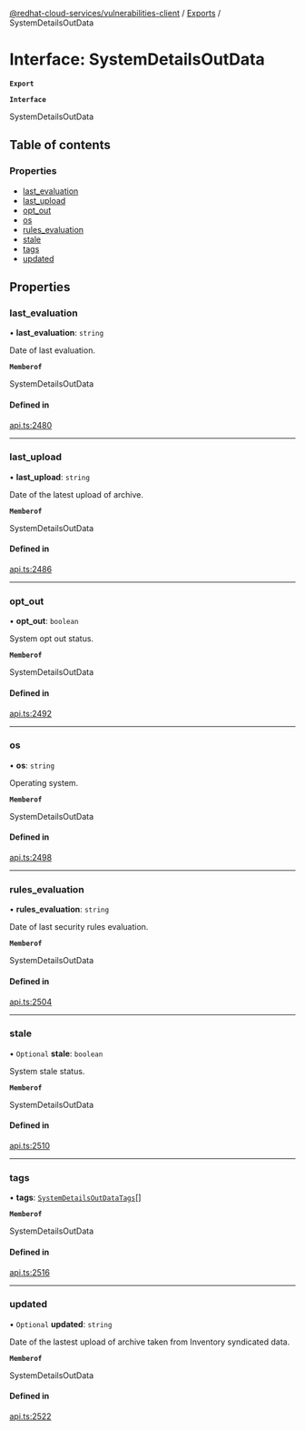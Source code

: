 [@redhat-cloud-services/vulnerabilities-client](../README.md) / [Exports](../modules.md) / SystemDetailsOutData

# Interface: SystemDetailsOutData

**`Export`**

**`Interface`**

SystemDetailsOutData

## Table of contents

### Properties

- [last\_evaluation](SystemDetailsOutData.md#last_evaluation)
- [last\_upload](SystemDetailsOutData.md#last_upload)
- [opt\_out](SystemDetailsOutData.md#opt_out)
- [os](SystemDetailsOutData.md#os)
- [rules\_evaluation](SystemDetailsOutData.md#rules_evaluation)
- [stale](SystemDetailsOutData.md#stale)
- [tags](SystemDetailsOutData.md#tags)
- [updated](SystemDetailsOutData.md#updated)

## Properties

### last\_evaluation

• **last\_evaluation**: `string`

Date of last evaluation.

**`Memberof`**

SystemDetailsOutData

#### Defined in

[api.ts:2480](https://github.com/RedHatInsights/javascript-clients/blob/master/packages/vulnerabilities/git-api/api.ts#L2480)

___

### last\_upload

• **last\_upload**: `string`

Date of the latest upload of archive.

**`Memberof`**

SystemDetailsOutData

#### Defined in

[api.ts:2486](https://github.com/RedHatInsights/javascript-clients/blob/master/packages/vulnerabilities/git-api/api.ts#L2486)

___

### opt\_out

• **opt\_out**: `boolean`

System opt out status.

**`Memberof`**

SystemDetailsOutData

#### Defined in

[api.ts:2492](https://github.com/RedHatInsights/javascript-clients/blob/master/packages/vulnerabilities/git-api/api.ts#L2492)

___

### os

• **os**: `string`

Operating system.

**`Memberof`**

SystemDetailsOutData

#### Defined in

[api.ts:2498](https://github.com/RedHatInsights/javascript-clients/blob/master/packages/vulnerabilities/git-api/api.ts#L2498)

___

### rules\_evaluation

• **rules\_evaluation**: `string`

Date of last security rules evaluation.

**`Memberof`**

SystemDetailsOutData

#### Defined in

[api.ts:2504](https://github.com/RedHatInsights/javascript-clients/blob/master/packages/vulnerabilities/git-api/api.ts#L2504)

___

### stale

• `Optional` **stale**: `boolean`

System stale status.

**`Memberof`**

SystemDetailsOutData

#### Defined in

[api.ts:2510](https://github.com/RedHatInsights/javascript-clients/blob/master/packages/vulnerabilities/git-api/api.ts#L2510)

___

### tags

• **tags**: [`SystemDetailsOutDataTags`](SystemDetailsOutDataTags.md)[]

**`Memberof`**

SystemDetailsOutData

#### Defined in

[api.ts:2516](https://github.com/RedHatInsights/javascript-clients/blob/master/packages/vulnerabilities/git-api/api.ts#L2516)

___

### updated

• `Optional` **updated**: `string`

Date of the lastest upload of archive taken from Inventory syndicated data.

**`Memberof`**

SystemDetailsOutData

#### Defined in

[api.ts:2522](https://github.com/RedHatInsights/javascript-clients/blob/master/packages/vulnerabilities/git-api/api.ts#L2522)
